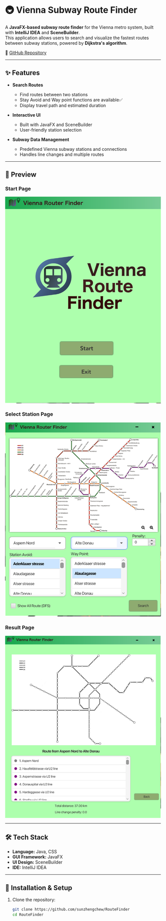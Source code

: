 # 🚇 Vienna Subway Route Finder

A **JavaFX-based subway route finder** for the Vienna metro system, built with **IntelliJ IDEA** and **SceneBuilder**.  
This application allows users to search and visualize the fastest routes between subway stations, powered by **Dijkstra's algorithm**.

🔗 [GitHub Repository](https://github.com/sunzhengchew/RouteFinder)

---

## ✨ Features

- **Search Routes**  
  - Find routes between two stations 
  - Stay Avoid and Way point functions are available✅
  - Display travel path and estimated duration  

- **Interactive UI**  
  - Built with JavaFX and SceneBuilder  
  - User-friendly station selection  

- **Subway Data Management**  
  - Predefined Vienna subway stations and connections  
  - Handles line changes and multiple routes   

---

## 📸 Preview
### Start Page
![App start](openpage.png)
### Select Station Page
![Select station and other requirement](map.png)
### Result Page
![Search Result](route.png)

---

## 🛠️ Tech Stack

- **Language:** Java, CSS  
- **GUI Framework:** JavaFX  
- **UI Design:** SceneBuilder  
- **IDE:** IntelliJ IDEA  

---

## 🚀 Installation & Setup

1. Clone the repository:
   ```bash
   git clone https://github.com/sunzhengchew/RouteFinder
   cd RouteFinder

